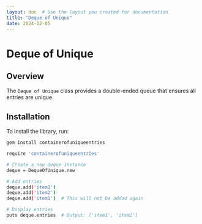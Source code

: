 ```yaml
---
layout: doc  # Use the layout you created for documentation
title: "Deque of Unique"
date: 2024-12-05
---
```

# Deque of Unique

## Overview
The `Deque of Unique` class provides a double-ended queue that ensures all entries are unique.

## Installation
To install the library, run:

```bash
gem install containerofuniqueentries

require 'containerofuniqueentries'

# Create a new deque instance
deque = DequeOfUnique.new

# Add entries
deque.add('item1')
deque.add('item2')
deque.add('item1')  # This will not be added again

# Display entries
puts deque.entries  # Output: ['item1', 'item2']
